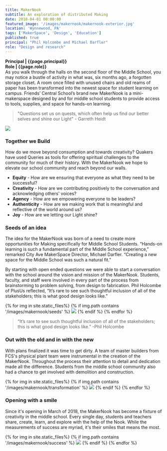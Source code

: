 ```yaml
---
title: MakerNook
subtitle: An exploration of distributed Making
date: 2018-04-01 00:00:00
featured_image: '/images/makernook/makernook-exterior.jpg'
location: 'Wynnewood, PA'
tags: ['MakerSpace', 'Design', 'Education']
published: true
principal: "Phil Holcombe and Michael Darfler"
role: "Design and research"
---
```

**Principal | {{page.principal}} <br>
Role | {{page.role}}**<br>
As you walk through the halls on the second floor of the Middle School, you may notice a bustle of activity in what was, six months ago, a forgotten storage closet. A room once filled with unused chairs and old reams of paper has been transformed into the newest space for student learning on campus. Friends’ Central School’s brand new MakerNook is a mini-makerspace designed by and for middle school students to provide access to tools, supplies, and space for hands-on learning.

>"Questions set us on quests, which often help us find our better selves and shine our Light" - Garreth Heidt

![](/images/makernook/20180318_154635.jpg)

### Together we Build
How do we move beyond consumption and towards creativity? Quakers have used Queries as tools for offering spiritual challenges to the community for much of their history. With the MakerNook we hope to elevate our school community and reach beyond our walls.

- **Equity** - How are we ensuring that everyone as what they need to be successful?
- **Creativity** - How are we contributing positively to the conversation and acknowledging others' voices?
- **Agency** - How are we empowering everyone to be leaders?
- **Authenticity** - How are we making work that is meaningful and reflective of the world around us?
- **Joy** - How are we letting our Light shine?

### Seeds of an idea
The idea for the MakerNook was born of a need to create more opportunities for Making specifically for Middle School Students. “Hands-on learning is such a fundamental part of the Middle School experience,” remarked City Ave MakerSpace Director, Michael Darfler. “Creating a new space for the Middle School was such a natural fit.”

By starting with open ended questions we were able to start a conversation with the school around the vision and mission of the MakerNook. Students, faculty, and staff were involved in every part of the process from brainstorming to problem solving, from design to fabrication. Phil Holcombe of PlusUs reflected, “It’s rare to see such thoughtful inclusion of all of the stakeholders; this is what good design looks like.”

<div class="gallery" data-columns="1">
{% for img in site.static_files%}
  {% if img.path contains '/images/makernook/seeds' %}
    <img src="{{ img.path }}"/>
  {% endif %}
{% endfor %}
</div>

>“It’s rare to see such thoughtful inclusion of all of the stakeholders; this is what good design looks like.” -Phil Holcombe

### Out with the old and in with the new

With plans finalized it was time to get dirty. A team of master builders from FCS's physical plant team were instrumental in the creation of the MakerNook. Throughout the process their attention to detail and dedication made all the difference. Students from the middle school community also had a chance to get involved with demolition and construction.

<div class="gallery" data-columns="1">
{% for img in site.static_files%}
  {% if img.path contains '/images/makernook/transformation' %}
    <img src="{{ img.path }}"/>
  {% endif %}
{% endfor %}
</div>

### Opening with a smile
Since it's opening in March of 2018, the MakerNook has become a fixture of creativity in the middle school. Every single day, students and teachers share, create, learn, and explore with the help of the Nook. While the measurements of success are myriad, it's their smiles that means the most.

<div class="gallery" data-columns="1">
{% for img in site.static_files%}
  {% if img.path contains '/images/makernook/success' %}
    <img src="{{ img.path }}"/>
  {% endif %}
{% endfor %}
</div>
